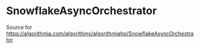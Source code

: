 # SnowflakeAsyncOrchestrator
Source for https://algorithmia.com/algorithms/algorithmiahq/SnowflakeAsyncOrchestrator
